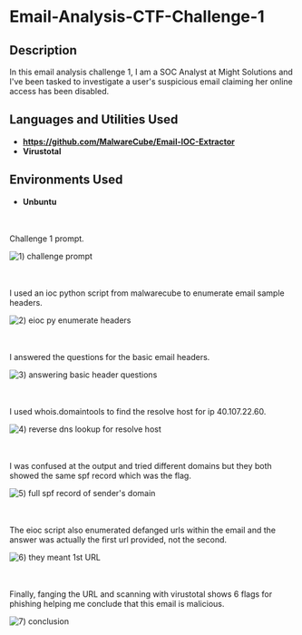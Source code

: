 # Email-Analysis-CTF-Challenge-1

<h2>Description</h2>
In this email analysis challenge 1, I am a SOC Analyst at Might Solutions and I've been tasked to investigate a user's suspicious email claiming her online access has been disabled.  
<br />


<h2>Languages and Utilities Used</h2>

- <b>https://github.com/MalwareCube/Email-IOC-Extractor</b>
- <b>Virustotal</b>


<h2>Environments Used </h2>

- <b>Unbuntu</b> 

<br />
<br />
Challenge 1 prompt.

![1) challenge prompt](https://github.com/user-attachments/assets/531aa896-4704-4b2d-9787-0cbc3a04458e)

<br />
<br />
I used an ioc python script from malwarecube to enumerate email sample headers.

![2) eioc py enumerate headers](https://github.com/user-attachments/assets/bd1eb970-9079-4c20-af65-70ccb45f6cae)

<br />
<br />  
I answered the questions for the basic email headers. 

![3) answering basic header questions](https://github.com/user-attachments/assets/a12a67b6-17cd-4d26-84a4-0ed89bcfc011)

<br />
<br />
I used whois.domaintools to find the resolve host for ip 40.107.22.60.

![4) reverse dns lookup for resolve host](https://github.com/user-attachments/assets/a7b12011-03b5-4324-80e0-18fed00e10f5)

<br />
<br />
I was confused at the output and tried different domains but they both showed the same spf record which was the flag. 

![5) full spf record of sender's domain](https://github.com/user-attachments/assets/6859562f-4215-4d7e-ab73-ca83c5db65aa)

<br />
<br />
The eioc script also enumerated defanged urls within the email and the answer was actually the first url provided, not the second. 

![6) they meant 1st URL](https://github.com/user-attachments/assets/fa814f27-efd9-405d-9196-22fd6515d2ec)

<br />
<br />
Finally, fanging the URL and scanning with virustotal shows 6 flags for phishing helping me conclude that this email is malicious. 

![7) conclusion](https://github.com/user-attachments/assets/0fa8a817-3c20-4fc9-8a02-4ae7753b9994)

<br />
<br />
